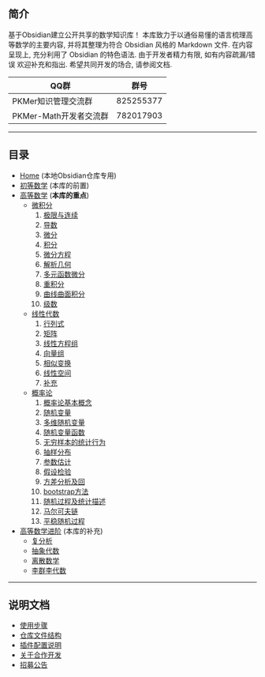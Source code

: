 ## 简介
基于Obsidian建立公开共享的数学知识库！
本库致力于以通俗易懂的语言梳理高等数学的主要内容, 并将其整理为符合 Obsidian 风格的 Markdown 文件. 在内容呈现上, 充分利用了 Obsidian 的特色语法. 由于开发者精力有限, 如有内容疏漏/错误 欢迎补充和指出. 希望共同开发的场合, 请参阅文档. 

| QQ群              | 群号        |
| ---------------- | --------- |
| PKMer知识管理交流群     | 825255377 |
| PKMer-Math开发者交流群 | 782017903 |

---
## 目录
- [Home](Home.md) (本地Obsidian仓库专用)
- [初等数学](Other/初等数学/-初等数学-.md) (本库的前置)
- [高等数学](Other/-高等数学-.md) (**本库的重点**)
	- [微积分](微积分/--微积分--.md)
		1. [极限与连续](微积分/极限/---极限与连续---.md)
		2. [导数](微积分/导数/---导数---.md)
		3. [微分](微积分/微分/---微分---.md)
		4. [积分](微积分/积分/---积分---.md)
		5. [微分方程](微积分/微分方程/---微分方程---.md)
		6. [解析几何](微积分/解析几何/---解析几何---.md)
		7. [多元函数微分](微积分/多元函数微分/---多元函数微分---.md)
		8. [重积分](微积分/重积分/---重积分---.md)
		9. [曲线曲面积分](微积分/曲线曲面积分/---曲线曲面积分---.md)
		10. [级数](微积分/级数/---级数---.md)
	- [线性代数](线性代数/--线性代数--.md)
		1. [行列式](线性代数/行列式/---行列式---.md)
		2. [矩阵](线性代数/矩阵/---矩阵---.md)
		3. [线性方程组](线性代数/线性方程组/---线性方程组---.md)
		4. [向量组](线性代数/向量组/---向量组---.md)
		5. [相似变换](线性代数/相似变换/---相似变换---.md)
		6. [线性空间](线性代数/线性空间/---线性空间---.md)
		7. [补充](线性代数/补充/---补充---.md)
	- [概率论](概率论/--概率论--.md)
		1. [概率论基本概念](概率论/概率论的基本概念/---概率论基本概念---.md)
		2. [随机变量](概率论/随机变量/---随机变量---.md)
		3. [多维随机变量](概率论/多维随机变量/---多维随机变量---.md)
		4. [随机变量函数](概率论/随机变量函数/---随机变量函数---.md)
		5. [无穷样本的统计行为](概率论/无穷样本的统计行为/---无穷样本的统计行为---.md)
		6. [抽样分布](概率论/抽样分布/---抽样分布---.md)
		7. [参数估计](概率论/参数估计/---参数估计---.md)
		8. [假设检验](概率论/假设检验/---假设检验---.md)
		9. [方差分析及回](概率论/方差分析及回归)
		10. [bootstrap方法](概率论/bootstrap方法.md)
		11. [随机过程及统计描述](---随机过程---.md)
		12. [马尔可夫链](概率论/---马尔可夫链---.md)
		13. [平稳随机过程](概率论/---平稳随机过程---.md)
- [高等数学进阶](Other/-高等数学进阶-.md) (本库的补充)
	- [复分析](Other/复分析/--复分析--.md)
	- [抽象代数](Other/抽象代数/--抽象代数--.md)
	- [离散数学](Other/离散数学/--离散数学--.md)
	- [李群李代数](Other/李群李代数/--李群李代数--.md)

---
## 说明文档
- [使用步骤](Other/说明/使用步骤.md)
- [仓库文件结构](Other/说明/仓库文件结构.md)
- [插件配置说明](Other/说明/插件配置说明.md)
- [关于合作开发](Other/说明/关于合作开发.md)
- [招募公告](Other/说明/招募公告.md)
